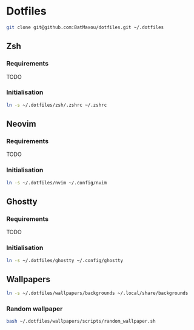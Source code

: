 # Dotfiles

```bash
git clone git@github.com:BatMaxou/dotfiles.git ~/.dotfiles

```

## Zsh

### Requirements

TODO

### Initialisation

```bash
ln -s ~/.dotfiles/zsh/.zshrc ~/.zshrc
```

## Neovim

### Requirements

TODO

### Initialisation

```bash
ln -s ~/.dotfiles/nvim ~/.config/nvim
```

## Ghostty

### Requirements

TODO

### Initialisation

```bash
ln -s ~/.dotfiles/ghostty ~/.config/ghostty
```

## Wallpapers

```bash
ln -s ~/.dotfiles/wallpapers/backgrounds ~/.local/share/backgrounds
```

### Random wallpaper

```bash
bash ~/.dotfiles/wallpapers/scripts/random_wallpaper.sh
```
